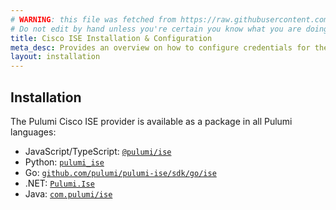 ```yaml
---
# WARNING: this file was fetched from https://raw.githubusercontent.com/pulumi/pulumi-ise/v0.2.1/docs/installation-configuration.md
# Do not edit by hand unless you're certain you know what you are doing!
title: Cisco ISE Installation & Configuration
meta_desc: Provides an overview on how to configure credentials for the Pulumi Cisco ISE Provider.
layout: installation
---
```


## Installation

The Pulumi Cisco ISE provider is available as a package in all Pulumi languages:

* JavaScript/TypeScript: [`@pulumi/ise`](https://www.npmjs.com/package/@pulumi/ise)
* Python: [`pulumi_ise`](https://pypi.org/project/pulumi_ise/)
* Go: [`github.com/pulumi/pulumi-ise/sdk/go/ise`](https://pkg.go.dev/github.com/pulumi/pulumi-ise/sdk/go/ise)
* .NET: [`Pulumi.Ise`](https://www.nuget.org/packages/Pulumi.Ise)
* Java: [`com.pulumi/ise`](https://central.sonatype.com/artifact/com.pulumi/ise)
